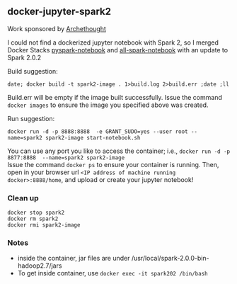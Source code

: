 ## docker-jupyter-spark2
Work sponsored by [Archethought](https://archethought.github.io/)

I could not find a dockerized jupyter notebook with Spark 2, 
so I merged Docker Stacks [pyspark-notebook](https://github.com/jupyter/docker-stacks/tree/master/pyspark-notebook) 
and [all-spark-notebook](https://github.com/jupyter/docker-stacks/tree/master/all-spark-notebook) with an update to Spark 2.0.2
 

Build suggestion:  
```
date; docker build -t spark2-image . 1>build.log 2>build.err ;date ;ll 

```
Build.err will be empty if the image built successfully.
Issue the command `docker images` to ensure the image you specified above was created. 

Run suggestion:
```
docker run -d -p 8888:8888  -e GRANT_SUDO=yes --user root --name=spark2 spark2-image start-notebook.sh 

```
You can use any port you like to access the container; i.e., `docker run -d -p 8877:8888  --name=spark2 spark2-image`  
Issue the command `docker ps` to ensure your container is running. 
Then, open in your browser url `<IP address of machine running docker>:8888/home`, and upload or create your jupyter notebook!
 
### Clean up
```
docker stop spark2
docker rm spark2
docker rmi spark2-image
```
 
### Notes
* inside the  container, jar files are under /usr/local/spark-2.0.0-bin-hadoop2.7/jars
* To get inside container, use `docker exec -it spark202 /bin/bash`

